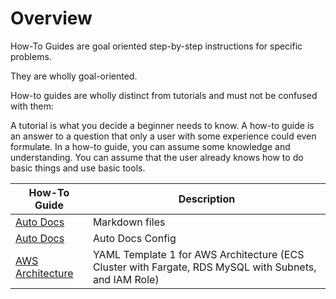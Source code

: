 # Overview

How-To Guides are goal oriented step-by-step instructions for specific problems.

They are wholly goal-oriented.

How-to guides are wholly distinct from tutorials and must not be confused with them:

A tutorial is what you decide a beginner needs to know.
A how-to guide is an answer to a question that only a user with some experience could even formulate.
In a how-to guide, you can assume some knowledge and understanding. You can assume that the user already knows how to do basic things and use basic tools.

| How-To Guide                                         | Description                        |
|------------------------------------------------------|------------------------------------|
| [Auto Docs](Markdown_HowToGuide.md)                  | Markdown files  |
| [Auto Docs](Auto_doc_config.md)                  | Auto Docs Config               |
| [AWS Architecture](AWS-Cloudformation.md) | YAML Template 1 for AWS Architecture (ECS Cluster with Fargate, RDS MySQL with Subnets, and IAM Role) |   
